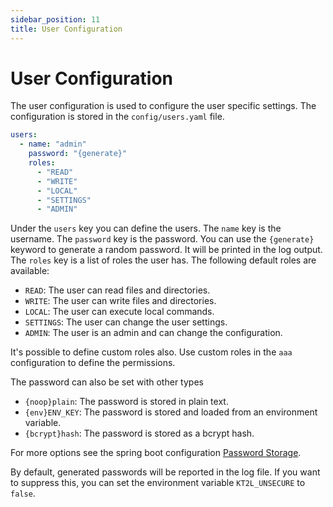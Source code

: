 ```yaml
---
sidebar_position: 11
title: User Configuration
---
```


# User Configuration

The user configuration is used to configure the user specific settings. The configuration is stored in the `config/users.yaml` file.

```yaml
users:
  - name: "admin"
    password: "{generate}"
    roles:
      - "READ"
      - "WRITE"
      - "LOCAL"
      - "SETTINGS"
      - "ADMIN"
```

Under the `users` key you can define the users. The `name` key is the username. The 
`password` key is the password. You can use the `{generate}` keyword to generate a 
random password. It will be printed in the log output. The `roles` key is a list of 
roles the user has. The following default roles are available:

- `READ`: The user can read files and directories.
- `WRITE`: The user can write files and directories.
- `LOCAL`: The user can execute local commands.
- `SETTINGS`: The user can change the user settings.
- `ADMIN`: The user is an admin and can change the configuration.

It's possible to define custom roles also. Use custom roles in the `aaa` configuration
to define the permissions.

The password can also be set with other types

- `{noop}plain`: The password is stored in plain text.
- `{env}ENV_KEY`: The password is stored and loaded from an environment variable.
- `{bcrypt}hash`: The password is stored as a bcrypt hash.

For more options see the spring boot configuration 
[Password Storage](https://docs.spring.io/spring-security/reference/features/authentication/password-storage.html).

By default, generated passwords will be reported in the log file. If you want to suppress this, you can set the 
environment variable `KT2L_UNSECURE` to `false`.